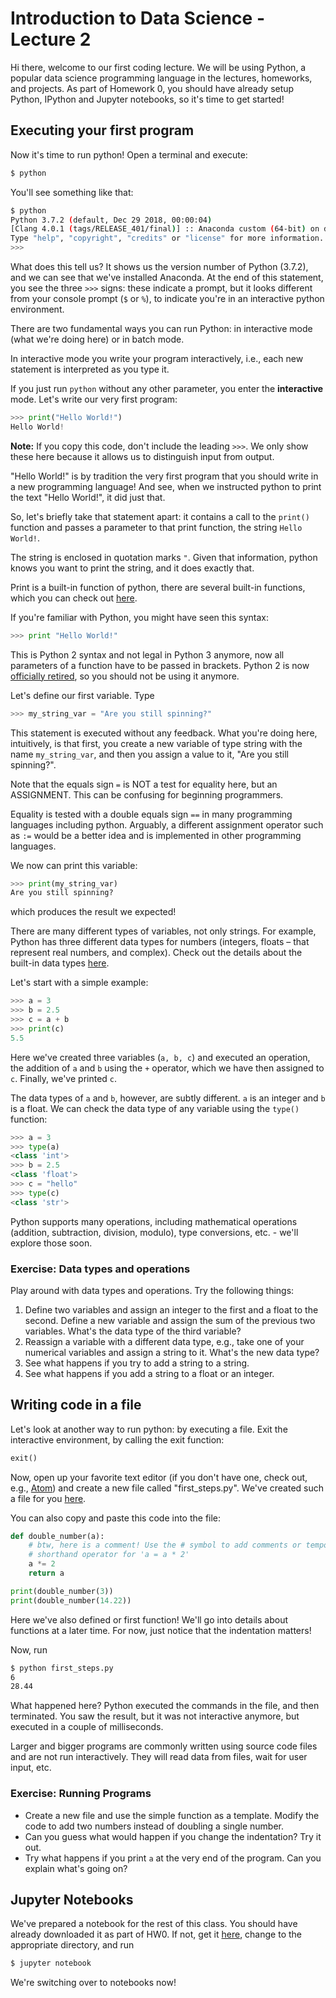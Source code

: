 # Introduction to Data Science - Lecture 2

Hi there, welcome to our first coding lecture. We will be using Python, a popular data science programming language in the lectures, homeworks, and projects. As part of Homework 0, you should have already setup Python, IPython and Jupyter notebooks, so it's time to get started!

## Executing your first program

Now it's time to run python! Open a terminal and execute:

```bash
$ python
```

You'll see something like that:

```bash
$ python
Python 3.7.2 (default, Dec 29 2018, 00:00:04)
[Clang 4.0.1 (tags/RELEASE_401/final)] :: Anaconda custom (64-bit) on darwin
Type "help", "copyright", "credits" or "license" for more information.
>>>
```
What does this tell us? It shows us the version number of Python (3.7.2), and we can see that we've installed Anaconda. At the end of this statement, you see the three `>>>` signs: these indicate a prompt, but it looks different from your console prompt (`$` or `%`), to indicate you're in an interactive python environment.

There are two fundamental ways you can run Python: in interactive mode (what we're doing here) or in batch mode. 

In interactive mode you write your program interactively, i.e., each new statement is interpreted as you type it. 

If you just run ```python``` without any other parameter, you enter the **interactive** mode. Let's write our very first program:

```python
>>> print("Hello World!")
Hello World!
```

**Note:** If you copy this code, don't include the leading `>>>`. We only show these here because it allows us to distinguish input from output.

"Hello World!" is by tradition the very first program that you should write in a new programming language! And see, when we instructed python to print the text "Hello World!", it did just that.

So, let's briefly take that statement apart: it contains a call to the `print()` function and passes a parameter to that print function, the string `Hello World!`. 

The string is enclosed in quotation marks `"`. Given that information, python knows you want to print the string, and it does exactly that.

Print is a built-in function of python, there are several built-in functions, which you can check out [here](https://docs.python.org/3/library/functions.html).

If you're familiar with Python, you might have seen this syntax:

```python
>>> print "Hello World!"
```

This is Python 2 syntax and not legal in Python 3 anymore, now all parameters of a function have to be passed in brackets. Python 2 is now [officially retired](https://pythonclock.org/), so you should not be using it anymore.  

Let's define our first variable. Type

```python
>>> my_string_var = "Are you still spinning?"
```

This statement is executed without any feedback. What you're doing here, intuitively, is that first, you create a new variable of type string with the name ```my_string_var```, and then you assign a value to it, "Are you still spinning?".


Note that the equals sign `=` is NOT a test for equality here, but an ASSIGNMENT. This can be confusing for beginning programmers. 

Equality is tested with a double equals sign `==` in many programming languages including python. Arguably, a different assignment operator such as `:=` would be a better idea and is implemented in other programming languages.

We now can print this variable:

```python
>>> print(my_string_var)
Are you still spinning?
```

which produces the result we expected!

There are many different types of variables, not only strings. For example, Python has three different data types for numbers (integers, floats – that represent real numbers, and complex). Check out the details about the built-in data types [here](https://docs.python.org/3/library/stdtypes.html).

Let's start with a simple example:

```python
>>> a = 3
>>> b = 2.5
>>> c = a + b
>>> print(c)
5.5
```

Here we've created three variables (`a, b, c`) and executed an operation, the addition of `a` and `b` using the `+` operator, which we have then assigned to `c`. Finally, we've printed `c`.

The data types of `a` and `b`, however, are subtly different. `a` is an integer and `b` is a float. We can check the data type of any variable using the `type()` function:

```python
>>> a = 3
>>> type(a)
<class 'int'>
>>> b = 2.5
<class 'float'>
>>> c = "hello"
>>> type(c)
<class 'str'>
```

Python supports many operations, including mathematical operations (addition, subtraction, division, modulo), type conversions, etc. - we'll explore those soon.

### Exercise: Data types and operations

Play around with data types and operations. Try the following things:

 1. Define two variables and assign an integer to the first and a float to the second. Define a new variable and assign the sum of the previous two variables. What's the data type of the third variable?
 2. Reassign a variable with a different data type, e.g., take one of your numerical variables and assign a string to it. What's the new data type?
 3. See what happens if you try to add a string to a string.
 4. See what happens if you add a string to a float or an integer.


## Writing code in a file

Let's look at another way to run python: by executing a file. Exit the interactive environment, by calling the exit function:

```python
exit()
```

Now, open up your favorite text editor (if you don't have one, check out, e.g., [Atom](https://atom.io/)) and create a new file called "first_steps.py". We've created such a file for you [here](first_steps.py).

You can also copy and paste this code into the file:

```python
def double_number(a):
    # btw, here is a comment! Use the # symbol to add comments or temporarily remove code
    # shorthand operator for 'a = a * 2'
    a *= 2
    return a

print(double_number(3))
print(double_number(14.22))
```

Here we've also defined or first function! We'll go into details about functions at a later time. For now, just notice that the indentation matters!

Now, run

```bash
$ python first_steps.py
6
28.44
```

What happened here? Python executed the commands in the file, and then terminated. You saw the result, but it was not interactive anymore, but executed in a couple of milliseconds.

Larger and bigger programs are commonly written using source code files and are not run interactively. They will read data from files, wait for user input, etc.

### Exercise: Running Programs

 * Create a new file and use the simple function as a template. Modify the code to add two numbers instead of doubling a single number.
 * Can you guess what would happen if you change the indentation? Try it out.
 * Try what happens if you print `a` at the very end of the program. Can you explain what's going on?


## Jupyter Notebooks

We've prepared a notebook for the rest of this class. You should have already downloaded it as part of HW0. If not, get it [here](lecture-02-notebook.ipynb), change to the appropriate directory, and run

```bash
$ jupyter notebook
```

We're switching over to notebooks now!
